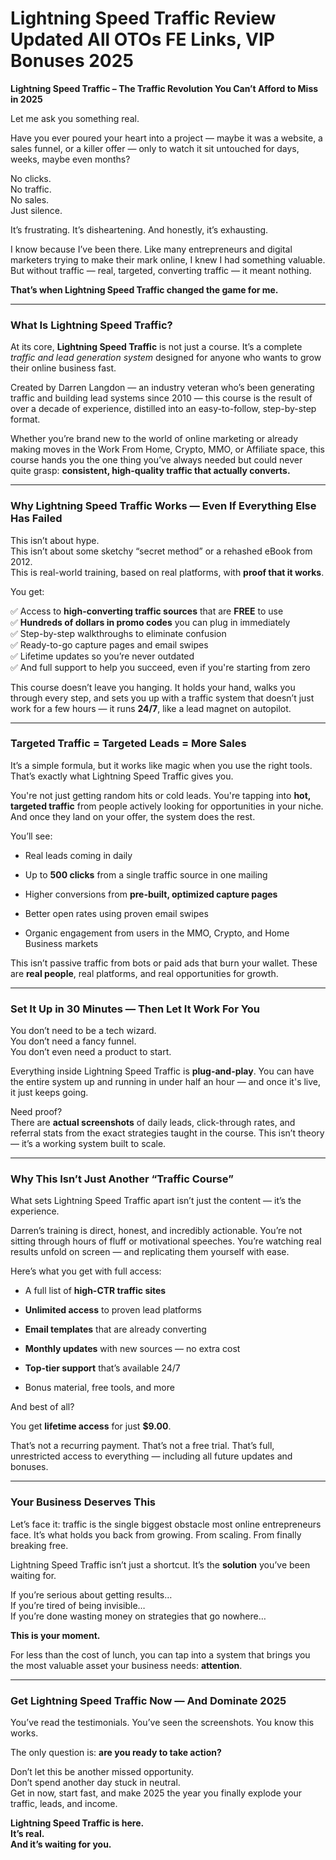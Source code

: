 # Lightning Speed Traffic Review Updated All OTOs FE Links, VIP Bonuses 2025
<p class="" data-start="0" data-end="85"><strong data-start="0" data-end="85">Lightning Speed Traffic – The Traffic Revolution You Can’t Afford to Miss in 2025</strong></p>
<p class="" data-start="87" data-end="117">Let me ask you something real.</p>
<p class="" data-start="119" data-end="294">Have you ever poured your heart into a project — maybe it was a website, a sales funnel, or a killer offer — only to watch it sit untouched for days, weeks, maybe even months?</p>
<p class="" data-start="296" data-end="348">No clicks.<br data-start="306" data-end="309" />No traffic.<br data-start="320" data-end="323" />No sales.<br data-start="332" data-end="335" />Just silence.</p>
<p class="" data-start="350" data-end="418">It’s frustrating. It’s disheartening. And honestly, it’s exhausting.</p>
<p class="" data-start="420" data-end="641">I know because I’ve been there. Like many entrepreneurs and digital marketers trying to make their mark online, I knew I had something valuable. But without traffic — real, targeted, converting traffic — it meant nothing.</p>
<p class="" data-start="643" data-end="707"><strong data-start="643" data-end="707">That’s when Lightning Speed Traffic changed the game for me.</strong></p>


<hr class="" data-start="709" data-end="712" />

<h3 class="" data-start="714" data-end="754"><strong data-start="718" data-end="754">What Is Lightning Speed Traffic?</strong></h3>
<p class="" data-start="756" data-end="937">At its core, <strong data-start="769" data-end="796">Lightning Speed Traffic</strong> is not just a course. It’s a complete <em data-start="835" data-end="871">traffic and lead generation system</em> designed for anyone who wants to grow their online business fast.</p>
<p class="" data-start="939" data-end="1168">Created by Darren Langdon — an industry veteran who’s been generating traffic and building lead systems since 2010 — this course is the result of over a decade of experience, distilled into an easy-to-follow, step-by-step format.</p>
<p class="" data-start="1170" data-end="1454">Whether you’re brand new to the world of online marketing or already making moves in the Work From Home, Crypto, MMO, or Affiliate space, this course hands you the one thing you’ve always needed but could never quite grasp: <strong data-start="1394" data-end="1454">consistent, high-quality traffic that actually converts.</strong></p>


<hr class="" data-start="1456" data-end="1459" />

<h3 class="" data-start="1461" data-end="1539"><strong data-start="1465" data-end="1539">Why Lightning Speed Traffic Works — Even If Everything Else Has Failed</strong></h3>
<p class="" data-start="1541" data-end="1728">This isn’t about hype.<br data-start="1563" data-end="1566" />This isn’t about some sketchy “secret method” or a rehashed eBook from 2012.<br data-start="1642" data-end="1645" />This is real-world training, based on real platforms, with <strong data-start="1704" data-end="1727">proof that it works</strong>.</p>
<p class="" data-start="1730" data-end="1738">You get:</p>
<p class="" data-start="1740" data-end="2105">✅ Access to <strong data-start="1752" data-end="1787">high-converting traffic sources</strong> that are <strong data-start="1797" data-end="1805">FREE</strong> to use<br data-start="1812" data-end="1815" />✅ <strong data-start="1817" data-end="1855">Hundreds of dollars in promo codes</strong> you can plug in immediately<br data-start="1883" data-end="1886" />✅ Step-by-step walkthroughs to eliminate confusion<br data-start="1936" data-end="1939" />✅ Ready-to-go capture pages and email swipes<br data-start="1983" data-end="1986" />✅ Lifetime updates so you’re never outdated<br data-start="2029" data-end="2032" />✅ And full support to help you succeed, even if you're starting from zero</p>
<p class="" data-start="2107" data-end="2325">This course doesn’t leave you hanging. It holds your hand, walks you through every step, and sets you up with a traffic system that doesn’t just work for a few hours — it runs <strong data-start="2283" data-end="2291">24/7</strong>, like a lead magnet on autopilot.</p>


<hr class="" data-start="2327" data-end="2330" />

<h3 class="" data-start="2332" data-end="2386"><strong data-start="2336" data-end="2386">Targeted Traffic = Targeted Leads = More Sales</strong></h3>
<p class="" data-start="2388" data-end="2519">It’s a simple formula, but it works like magic when you use the right tools. That’s exactly what Lightning Speed Traffic gives you.</p>
<p class="" data-start="2521" data-end="2739">You're not just getting random hits or cold leads. You're tapping into <strong data-start="2592" data-end="2617">hot, targeted traffic</strong> from people actively looking for opportunities in your niche. And once they land on your offer, the system does the rest.</p>
<p class="" data-start="2741" data-end="2752">You’ll see:</p>

<ul data-start="2754" data-end="3046">
 	<li class="" data-start="2754" data-end="2784">
<p class="" data-start="2756" data-end="2784">Real leads coming in daily</p>
</li>
 	<li class="" data-start="2785" data-end="2853">
<p class="" data-start="2787" data-end="2853">Up to <strong data-start="2793" data-end="2807">500 clicks</strong> from a single traffic source in one mailing</p>
</li>
 	<li class="" data-start="2854" data-end="2920">
<p class="" data-start="2856" data-end="2920">Higher conversions from <strong data-start="2880" data-end="2918">pre-built, optimized capture pages</strong></p>
</li>
 	<li class="" data-start="2921" data-end="2968">
<p class="" data-start="2923" data-end="2968">Better open rates using proven email swipes</p>
</li>
 	<li class="" data-start="2969" data-end="3046">
<p class="" data-start="2971" data-end="3046">Organic engagement from users in the MMO, Crypto, and Home Business markets</p>
</li>
</ul>
<p class="" data-start="3048" data-end="3197">This isn’t passive traffic from bots or paid ads that burn your wallet. These are <strong data-start="3130" data-end="3145">real people</strong>, real platforms, and real opportunities for growth.</p>


<hr class="" data-start="3199" data-end="3202" />

<h3 class="" data-start="3204" data-end="3262"><strong data-start="3208" data-end="3262">Set It Up in 30 Minutes — Then Let It Work For You</strong></h3>
<p class="" data-start="3264" data-end="3374">You don’t need to be a tech wizard.<br data-start="3299" data-end="3302" />You don’t need a fancy funnel.<br data-start="3332" data-end="3335" />You don’t even need a product to start.</p>
<p class="" data-start="3376" data-end="3550">Everything inside Lightning Speed Traffic is <strong data-start="3421" data-end="3438">plug-and-play</strong>. You can have the entire system up and running in under half an hour — and once it's live, it just keeps going.</p>
<p class="" data-start="3552" data-end="3760">Need proof?<br data-start="3563" data-end="3566" />There are <strong data-start="3576" data-end="3598">actual screenshots</strong> of daily leads, click-through rates, and referral stats from the exact strategies taught in the course. This isn’t theory — it’s a working system built to scale.</p>


<hr class="" data-start="3762" data-end="3765" />

<h3 class="" data-start="3767" data-end="3819"><strong data-start="3771" data-end="3819">Why This Isn’t Just Another “Traffic Course”</strong></h3>
<p class="" data-start="3821" data-end="3906">What sets Lightning Speed Traffic apart isn’t just the content — it’s the experience.</p>
<p class="" data-start="3908" data-end="4128">Darren’s training is direct, honest, and incredibly actionable. You’re not sitting through hours of fluff or motivational speeches. You’re watching real results unfold on screen — and replicating them yourself with ease.</p>
<p class="" data-start="4130" data-end="4167">Here’s what you get with full access:</p>

<ul data-start="4169" data-end="4459">
 	<li class="" data-start="4169" data-end="4214">
<p class="" data-start="4171" data-end="4214">A full list of <strong data-start="4186" data-end="4212">high-CTR traffic sites</strong></p>
</li>
 	<li class="" data-start="4215" data-end="4264">
<p class="" data-start="4217" data-end="4264"><strong data-start="4217" data-end="4237">Unlimited access</strong> to proven lead platforms</p>
</li>
 	<li class="" data-start="4265" data-end="4316">
<p class="" data-start="4267" data-end="4316"><strong data-start="4267" data-end="4286">Email templates</strong> that are already converting</p>
</li>
 	<li class="" data-start="4317" data-end="4373">
<p class="" data-start="4319" data-end="4373"><strong data-start="4319" data-end="4338">Monthly updates</strong> with new sources — no extra cost</p>
</li>
 	<li class="" data-start="4374" data-end="4420">
<p class="" data-start="4376" data-end="4420"><strong data-start="4376" data-end="4396">Top-tier support</strong> that’s available 24/7</p>
</li>
 	<li class="" data-start="4421" data-end="4459">
<p class="" data-start="4423" data-end="4459">Bonus material, free tools, and more</p>
</li>
</ul>
<p class="" data-start="4461" data-end="4477">And best of all?</p>
<p class="" data-start="4479" data-end="4526">You get <strong data-start="4487" data-end="4506">lifetime access</strong> for just <strong data-start="4516" data-end="4525">$9.00</strong>.</p>
<p class="" data-start="4528" data-end="4675">That’s not a recurring payment. That’s not a free trial. That’s full, unrestricted access to everything — including all future updates and bonuses.</p>


<hr class="" data-start="4677" data-end="4680" />

<h3 class="" data-start="4682" data-end="4717"><strong data-start="4686" data-end="4717">Your Business Deserves This</strong></h3>
<p class="" data-start="4719" data-end="4885">Let’s face it: traffic is the single biggest obstacle most online entrepreneurs face. It’s what holds you back from growing. From scaling. From finally breaking free.</p>
<p class="" data-start="4887" data-end="4980">Lightning Speed Traffic isn’t just a shortcut. It’s the <strong data-start="4943" data-end="4955">solution</strong> you’ve been waiting for.</p>
<p class="" data-start="4982" data-end="5124">If you’re serious about getting results…<br data-start="5022" data-end="5025" />If you’re tired of being invisible…<br data-start="5060" data-end="5063" />If you’re done wasting money on strategies that go nowhere…</p>
<p class="" data-start="5126" data-end="5150"><strong data-start="5126" data-end="5150">This is your moment.</strong></p>
<p class="" data-start="5152" data-end="5286">For less than the cost of lunch, you can tap into a system that brings you the most valuable asset your business needs: <strong data-start="5272" data-end="5285">attention</strong>.</p>


<hr class="" data-start="5288" data-end="5291" />

<h3 class="" data-start="5293" data-end="5352"><strong data-start="5297" data-end="5352">Get Lightning Speed Traffic Now — And Dominate 2025</strong></h3>
<p class="" data-start="5354" data-end="5433">You’ve read the testimonials. You’ve seen the screenshots. You know this works.</p>
<p class="" data-start="5435" data-end="5490">The only question is: <strong data-start="5457" data-end="5490">are you ready to take action?</strong></p>
<p class="" data-start="5492" data-end="5683">Don’t let this be another missed opportunity.<br data-start="5537" data-end="5540" />Don’t spend another day stuck in neutral.<br data-start="5581" data-end="5584" />Get in now, start fast, and make 2025 the year you finally explode your traffic, leads, and income.</p>
<p class="" data-start="5685" data-end="5770"><strong data-start="5685" data-end="5721">Lightning Speed Traffic is here.</strong><br data-start="5721" data-end="5724" /><strong data-start="5724" data-end="5738">It’s real.</strong><br data-start="5738" data-end="5741" /><strong data-start="5741" data-end="5770" data-is-last-node="">And it’s waiting for you.</strong></p>
